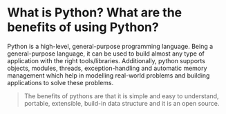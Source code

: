 # What is Python? What are the benefits of using Python?
Python is a high-level, general-purpose programming language. Being a general-purpose language, it can be used to build almost any type of application with the right tools/libraries. Additionally, python supports objects, modules, threads, exception-handling and automatic memory management which help in modelling real-world problems and building applications to solve these problems.

>The benefits of pythons are that it is simple and easy to understand, portable, extensible, build-in data structure and it is an open source.
